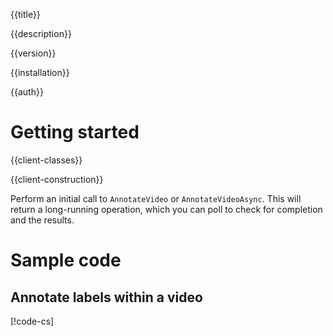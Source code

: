 {{title}}

{{description}}

{{version}}

{{installation}}

{{auth}}

# Getting started

{{client-classes}}

{{client-construction}}

Perform an initial call to `AnnotateVideo` or `AnnotateVideoAsync`.
This will return a long-running operation, which you can poll to
check for completion and the results.

# Sample code

## Annotate labels within a video

[!code-cs[](obj/snippets/Google.Cloud.VideoIntelligence.V1.VideoIntelligenceServiceClient.txt#AnnotateVideo)]


